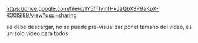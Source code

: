 
https://drive.google.com/file/d/1Y5fTIyihfHkJaQbX3P9aKpX-R30ISl8B/view?usp=sharing

se debe descargar, no se puede pre-visualizar por el tamaño del video, es un solo video para todos
